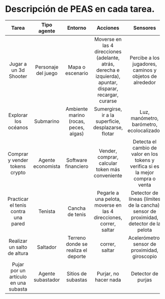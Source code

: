 # Descripción de PEAS en cada tarea.

| Tarea | Tipo agente | Entorno | Acciones | Sensores | Performance |
| :---: | :---: | :---: | :---: | :---: | :---: |
| Jugar a un 3d Shooter | Personaje del juego | Mapa o escenario | Moverse en las 4 direcciones (adelante, atrás, derecha e izquierda), apuntar, disparar, recargar, curarse | Percibe a los jugadores, caminos y objetos de alrededor | Mayor cantidad de kills |
| Explorar los océanos | Submarino | Ambiente marino (rocas, peces, algas) | Sumergirse, ir a la superficie, desplazarse, flotar | Luz, manómetro, barómetro, ecolocalizador | Profundidad alcanzada y tiempo debajo |
| Comprar y vender tokens crypto | Agente economista | Software financiero | Vender, comprar, calcular token más conveniente | Detecta el cambio de valor en los tokens y verifica si es la mejor compra o venta | Generar dinero extra |
| Practicar el tenis contra una pared | Tenista | Cancha de tenis | Pegarle a una pelota, moverse en las 4 direcciones, correr, saltar | Detector de líneas (límites de la cancha), sensor de proximidad, detector de la pelota | Golpes correctos a la bola |
| Realizar un salto de altura | Saltador | Terreno donde se realiza el deporte | correr, saltar | Acelerómetro, sensor de proximidad, giroscopio | Saltar lo más alto posible |
| Pujar por un artículo en una subasta | Agente subastador | Sitios de subastas | Purjar, no hacer nada | Detector de purjas | Compras de calidad |
